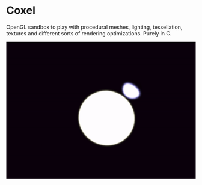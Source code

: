 # Coxel

OpenGL sandbox to play with procedural meshes, lighting, tessellation, textures and different sorts of rendering optimizations. Purely in C.

![thimbnail](./thumbnail.gif)

